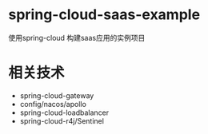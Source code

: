# spring-cloud-saas-example 
使用spring-cloud 构建saas应用的实例项目
# 相关技术
- spring-cloud-gateway
- config/nacos/apollo
- spring-cloud-loadbalancer
- spring-cloud-r4j/Sentinel
